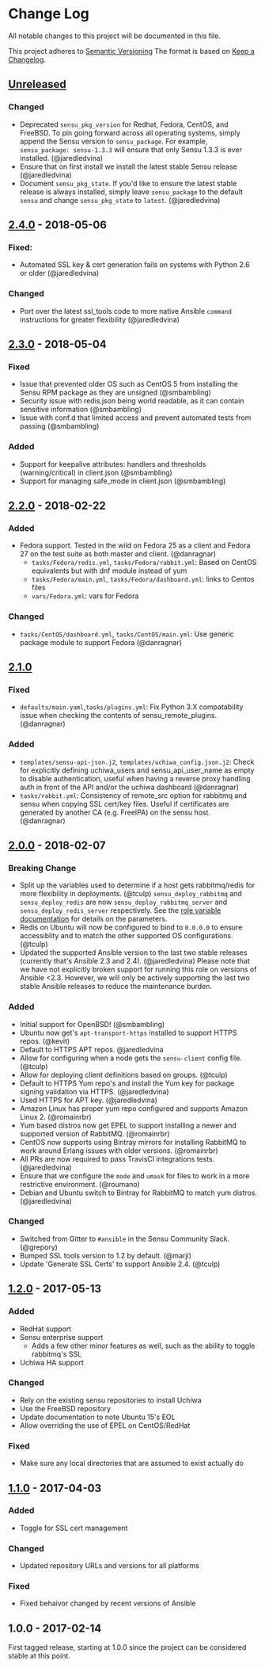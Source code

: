# Change Log
All notable changes to this project will be documented in this file.

This project adheres to [Semantic Versioning](http://semver.org/)
The format is based on [Keep a Changelog](http://keepachangelog.com/).

## [Unreleased]
### Changed
- Deprecated `sensu_pkg_version` for Redhat, Fedora, CentOS, and FreeBSD. To pin going forward across all operating systems, simply append the Sensu version to `sensu_package`. For example, `sensu_package: sensu-1.3.3` will ensure that only Sensu 1.3.3 is ever installed. (@jaredledvina)
- Ensure that on first install we install the latest stable Sensu release (@jaredledvina)
- Document `sensu_pkg_state`. If you'd like to ensure the latest stable release is always installed, simply leave `sensu_package` to the default `sensu` and change `sensu_pkg_state` to `latest`. (@jaredledvina)

## [2.4.0] - 2018-05-06
### Fixed:
- Automated SSL key & cert generation fails on systems with Python 2.6 or older (@jaredledvina)

### Changed
- Port over the latest ssl_tools code to more native Ansible `command` instructions for greater flexibility (@jaredledvina)

## [2.3.0] - 2018-05-04
### Fixed
- Issue that prevented older OS such as CentOS 5 from installing the Sensu RPM package as they are unsigned (@smbambling)
- Security issue with redis.json being world readable, as it can contain sensitive information (@smbambling)
- Issue with conf.d that limited access and prevent automated tests from passing (@smbambling)

### Added
- Support for keepalive attributes: handlers and thresholds (warning/critical) in client.json (@smbambling)
- Support for managing safe_mode in client.json (@smbambling)

## [2.2.0] - 2018-02-22
### Added
- Fedora support. Tested in the wild on Fedora 25 as a client and Fedora 27 on the test suite as both master and client. (@danragnar)
    - `tasks/Fedora/redis.yml`, `tasks/Fedora/rabbit.yml`: Based on CentOS equivalents but with dnf module instead of yum
    - `tasks/Fedora/main.yml`, `tasks/Fedora/dashboard.yml`: links to Centos files
    - `vars/Fedora.yml`: vars for Fedora

### Changed
- `tasks/CentOS/dashboard.yml`, `tasks/CentOS/main.yml`: Use generic package module to support Fedora (@danragnar)

## [2.1.0]
### Fixed
- `defaults/main.yaml`,`tasks/plugins.yml`: Fix Python 3.X compatability issue when checking the contents of sensu_remote_plugins. (@danragnar)

### Added
- `templates/sensu-api-json.j2`, `templates/uchiwa_config.json.j2`: Check for explicitly defining uchiwa_users and sensu_api_user_name as empty to disable authentication, useful when having a reverse proxy handling auth in front of the API and/or the uchiwa dashboard (@danragnar)
- `tasks/rabbit.yml`: Consistency of remote_src option for rabbitmq and sensu when copying SSL cert/key files. Useful if certificates are generated by another CA (e.g. FreeIPA) on the sensu host. (@danragnar)

## [2.0.0] - 2018-02-07
### Breaking Change
- Split up the variables used to determine if a host gets rabbitmq/redis for more flexibility in deployments. (@tculp) `sensu_deploy_rabbitmq` and `sensu_deploy_redis` are now `sensu_deploy_rabbitmq_server` and `sensu_deploy_redis_server` respectively.  See the [role variable documentation](https://github.com/sensu/sensu-ansible/blob/master/docs/role_variables.md) for details on the parameters.
- Redis on Ubuntu will now be configured to bind to `0.0.0.0` to ensure accessiblity and to match the other supported OS configurations. (@tculp)
- Updated the supported Ansible version to the last two stable releases (currently that's Ansible 2.3 and 2.4). (@jaredledvina) Please note that we have not explicitly broken support for running this role on versions of Ansible <2.3. However, we will only be actively supporting the last two stable Ansible releases to reduce the maintenance burden.

### Added
- Initial support for OpenBSD! (@smbambling)
- Ubuntu now get's `apt-transport-https` installed to support HTTPS repos. (@kevit)
- Default to HTTPS APT repos.  @jaredledvina
- Allow for configuring when a node gets the `sensu-client` config file. (@tculp)
- Allow for deploying client definitions based on groups. (@tculp)
- Default to HTTPS Yum repo's and install the Yum key for package signing validation via HTTPS.  (@jaredledvina)
- Used HTTPS for APT key.  (@jaredledvina)
- Amazon Linux has proper yum repo configured and supports Amazon Linux 2. (@romainrbr)
- Yum based distros now get EPEL to support installing a newer and supported version of RabbitMQ. (@romainrbr)
- CentOS now supports using Bintray mirrors for installing RabbitMQ to work around Erlang issues with older versions. (@romainrbr)
- All PRs are now required to pass TravisCI integrations tests.  (@jaredledvina)
- Ensure that we configure the `mode` and `umask` for files to work in a more restrictive environment. (@roumano)
- Debian and Ubuntu switch to Bintray for RabbitMQ to match yum distros. (@jaredledvina)

### Changed
- Switched from Gitter to `#ansible` in the Sensu Community Slack. (@grepory)
- Bumped SSL tools version to 1.2 by default. (@marji)
- Update 'Generate SSL Certs' to support Ansible 2.4. (@tculp)

## [1.2.0] - 2017-05-13
### Added
- RedHat support
- Sensu enterprise support
  - Adds a few other minor features as well, such as the ability to toggle rabbitmq's SSL
- Uchiwa HA support

### Changed
- Rely on the existing sensu repositories to install Uchiwa
- Use the FreeBSD repository
- Update documentation to note Ubuntu 15's EOL
- Allow overriding the use of EPEL on CentOS/RedHat

### Fixed
- Make sure any local directories that are assumed to exist actually do

## [1.1.0] - 2017-04-03
### Added
- Toggle for SSL cert management

### Changed
- Updated repository URLs and versions for all platforms

### Fixed
- Fixed behaivor changed by recent versions of Ansible

## 1.0.0 - 2017-02-14

First tagged release, starting at 1.0.0 since the project can be considered stable at this point.

[Unreleased]: https://github.com/sensu/sensu-ansible/compare/2.4.0...HEAD
[2.4.0]: https://github.com/sensu/sensu-ansible/compare/2.3.0...2.4.0
[2.3.0]: https://github.com/sensu/sensu-ansible/compare/2.2.0...2.3.0
[2.2.0]: https://github.com/sensu/sensu-ansible/compare/2.1.0...2.2.0
[2.1.0]: https://github.com/sensu/sensu-ansible/compare/2.0.0...2.1.0
[2.0.0]: https://github.com/sensu/sensu-ansible/compare/1.2.0...2.0.0
[1.2.0]: https://github.com/sensu/sensu-ansible/compare/1.1.0...1.2.0
[1.1.0]: https://github.com/sensu/sensu-ansible/compare/1.0.0...1.1.0
